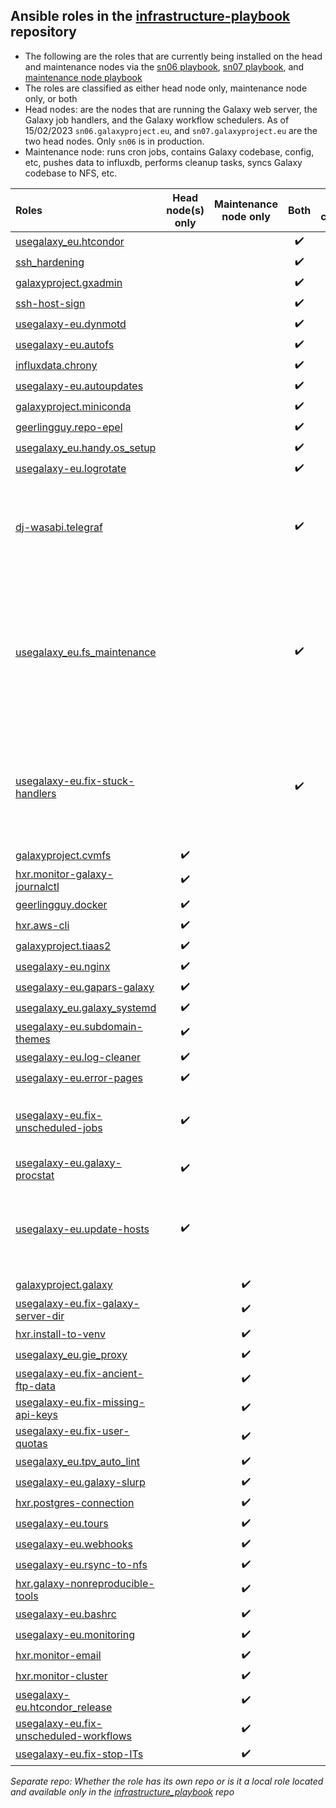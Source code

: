 ## Ansible roles in the [infrastructure-playbook](https://github.com/usegalaxy-eu/infrastructure-playbook) repository

* The following are the roles that are currently being installed on the head and maintenance nodes via the [sn06 playbook](https://github.com/usegalaxy-eu/infrastructure-playbook/blob/master/sn06.yml), [sn07 playbook](https://github.com/usegalaxy-eu/infrastructure-playbook/blob/master/sn07.yml), and [maintenance node playbook](https://github.com/usegalaxy-eu/infrastructure-playbook/blob/master/maintenance.yml)
* The roles are classified as either head node only, maintenance node only, or both
* Head nodes: are the nodes that are running the Galaxy web server, the Galaxy job handlers, and the Galaxy workflow schedulers. As of 15/02/2023 `sn06.galaxyproject.eu`, and `sn07.galaxyproject.eu` are the two head nodes. Only `sn06` is in production.
* Maintenance node: runs cron jobs, contains Galaxy codebase, config, etc, pushes data to influxdb, performs cleanup tasks, syncs Galaxy codebase to NFS, etc.


| Roles  | Head node(s) only | Maintenance node only | Both | Adds cronjob? | Comments | Separate repo |
| :------------- | :-------------: | :-------------: | :-------------: | :-------------: | :-------------: | :-------------: |
| [usegalaxy_eu.htcondor](https://galaxy.ansible.com/usegalaxy_eu/htcondor) |   |   | :heavy_check_mark: |   |   | :heavy_check_mark: |
| [ssh_hardening](https://galaxy.ansible.com/devsec/hardening) |   |   | :heavy_check_mark: |   |   | :heavy_check_mark: |
| [galaxyproject.gxadmin](https://galaxy.ansible.com/galaxyproject/gxadmin) |   |   | :heavy_check_mark: |   |   | :heavy_check_mark: |
| [ssh-host-sign](https://github.com/usegalaxy-eu/infrastructure-playbook/tree/master/roles/ssh-host-sign) |   |   | :heavy_check_mark: |   |   |   |
| [usegalaxy-eu.dynmotd](https://github.com/usegalaxy-eu/ansible-dynmotd) |   |   | :heavy_check_mark: |   |   |  |
| [usegalaxy-eu.autofs](https://github.com/usegalaxy-eu/ansible-autofs) |   |   | :heavy_check_mark: |   |   | :heavy_check_mark: |
| [influxdata.chrony](https://github.com/usegalaxy-eu/ansible-chrony) |   |   | :heavy_check_mark: |   |   | :heavy_check_mark: |
| [usegalaxy-eu.autoupdates](https://github.com/usegalaxy-eu/ansible-autoupdates) |   |   | :heavy_check_mark: |   |   | :heavy_check_mark: |
| [galaxyproject.miniconda](https://galaxy.ansible.com/galaxyproject/miniconda) |   |   | :heavy_check_mark: |   |   | :heavy_check_mark: |
| [geerlingguy.repo-epel](https://galaxy.ansible.com/geerlingguy/repo-epel) |   |   | :heavy_check_mark: |   |   | :heavy_check_mark: |
| [usegalaxy_eu.handy.os_setup](https://galaxy.ansible.com/usegalaxy_eu/handy) |   |   | :heavy_check_mark: |   |   | :heavy_check_mark: |
| [usegalaxy-eu.logrotate](https://github.com/usegalaxy-eu/infrastructure-playbook/tree/master/roles/usegalaxy-eu.logrotate) |   |   | :heavy_check_mark: |   |   |  |
| [dj-wasabi.telegraf](https://github.com/usegalaxy-eu/infrastructure-playbook/tree/master/roles/dj-wasabi.telegraf) |   |   | :heavy_check_mark: |   | `listen_galaxy_routes` (statsd), and `galaxy_active_users` (uses `/var/log/nginx/`) should be enabled only on the head nodes via the variable `telegraf_plugins_extra` |  |
| [usegalaxy_eu.fs_maintenance](https://galaxy.ansible.com/usegalaxy_eu/fs_maintenance) |   |   | :heavy_check_mark: | :heavy_check_mark:  | All tasks (htcondor cron tasks, adding htcondor scripts, etc) except the `fsm_cron_tasks` can run on the maintenance node because the `gxadmin` tasks in `fsm_cron_tasks` uses the galaxy's log directory `/var/log/galaxy` for cleanup  | :heavy_check_mark: |
| [usegalaxy-eu.fix-stuck-handlers](https://github.com/usegalaxy-eu/infrastructure-playbook/tree/master/roles/usegalaxy-eu.fix-stuck-handlers) |  |  | :heavy_check_mark: |  :heavy_check_mark:  | Cron jobs for handlers, schedulers, and gunicorn. Also, sync to nfs (this should be removed and added to maintenance only node and the rest of them can run on both the head nodes)  |  |
| [galaxyproject.cvmfs](https://galaxy.ansible.com/galaxyproject/cvmfs) | :heavy_check_mark:  |   |  |   |   | :heavy_check_mark: |
| [hxr.monitor-galaxy-journalctl](https://github.com/usegalaxy-eu/infrastructure-playbook/tree/master/roles/hxr.monitor-galaxy-journalctl/) | :heavy_check_mark:  |   |  |   |   |  |
| [geerlingguy.docker](https://galaxy.ansible.com/geerlingguy/docker) | :heavy_check_mark:  |   |  |   |   | :heavy_check_mark: |
| [hxr.aws-cli](https://github.com/usegalaxy-eu/infrastructure-playbook/tree/master/roles/hxr.aws-cli) | :heavy_check_mark:  |   |  |   |   |  |
| [galaxyproject.tiaas2](https://galaxy.ansible.com/galaxyproject/tiaas2) | :heavy_check_mark:  |   |  |   |   | :heavy_check_mark: |
| [usegalaxy-eu.nginx](https://github.com/usegalaxy-eu/ansible-nginx) | :heavy_check_mark:  |   |  |   |   | :heavy_check_mark: |
| [usegalaxy-eu.gapars-galaxy](https://github.com/usegalaxy-eu/infrastructure-playbook/tree/master/roles/usegalaxy-eu.gapars-galaxy) | :heavy_check_mark:  |   |  |   |   |  |
| [usegalaxy_eu.galaxy_systemd](https://galaxy.ansible.com/usegalaxy_eu/galaxy_systemd) | :heavy_check_mark:  |   |  |   |   | :heavy_check_mark: |
| [usegalaxy-eu.subdomain-themes](https://github.com/usegalaxy-eu/infrastructure-playbook/tree/master/roles/usegalaxy-eu.subdomain-themes) | :heavy_check_mark:  |   |  |   |   |  |
| [usegalaxy-eu.log-cleaner](https://github.com/usegalaxy-eu/infrastructure-playbook/tree/master/roles/usegalaxy-eu.log-cleaner) | :heavy_check_mark:  |   |  |   |   |  |
| [usegalaxy-eu.error-pages](https://github.com/usegalaxy-eu/infrastructure-playbook/tree/master/roles/usegalaxy-eu.error-pages) | :heavy_check_mark:  |   |  |   |   |  |
| [usegalaxy-eu.fix-unscheduled-jobs](https://github.com/usegalaxy-eu/infrastructure-playbook/tree/master/roles/usegalaxy-eu.fix-unscheduled-jobs) | :heavy_check_mark:  |   |  | :heavy_check_mark:  | runs journalctl on galaxy-handler and then runs gxadmin mutate and creates a cron job |  |
| [usegalaxy-eu.galaxy-procstat](https://github.com/usegalaxy-eu/infrastructure-playbook/tree/master/roles/usegalaxy-eu.galaxy-procstat) | :heavy_check_mark:  |   |  |   |   |  |
| [usegalaxy-eu.update-hosts](https://github.com/usegalaxy-eu/ansible-update-hosts) | :heavy_check_mark:  |   |  | :heavy_check_mark:  | 1. Uses condor, 2. Updates the computing nodes list on the head nodes to a file /etc/genders, so this needs to be run only on the head nodes  | :heavy_check_mark: |
| [galaxyproject.galaxy](https://galaxy.ansible.com/galaxyproject/galaxy) |  | :heavy_check_mark: |  |   |   | :heavy_check_mark: |
| [usegalaxy-eu.fix-galaxy-server-dir](https://github.com/usegalaxy-eu/infrastructure-playbook/tree/master/roles/usegalaxy-eu.fix-galaxy-server-dir) |  | :heavy_check_mark: |  |   |   |  |
| [hxr.install-to-venv](https://github.com/usegalaxy-eu/infrastructure-playbook/tree/master/roles/hxr.install-to-venv) |  | :heavy_check_mark: |  |   |   |  |
| [usegalaxy_eu.gie_proxy](https://galaxy.ansible.com/usegalaxy_eu/gie_proxy) |  | :heavy_check_mark: |  |   |   | :heavy_check_mark: |
| [usegalaxy-eu.fix-ancient-ftp-data](https://github.com/usegalaxy-eu/infrastructure-playbook/tree/master/roles/usegalaxy-eu.fix-ancient-ftp-data) |  | :heavy_check_mark: |  | :heavy_check_mark:  |   |  |
| [usegalaxy-eu.fix-missing-api-keys](https://github.com/usegalaxy-eu/infrastructure-playbook/tree/master/roles/usegalaxy-eu.fix-missing-api-keys) |  | :heavy_check_mark: |  | :heavy_check_mark:  |   |  |
| [usegalaxy-eu.fix-user-quotas](https://github.com/usegalaxy-eu/infrastructure-playbook/tree/master/roles/usegalaxy-eu.fix-user-quotas) |  | :heavy_check_mark: |  |:heavy_check_mark:  |   |  |
| [usegalaxy_eu.tpv_auto_lint](https://galaxy.ansible.com/usegalaxy_eu/tpv_auto_lint) |  | :heavy_check_mark: |  |   |   | :heavy_check_mark: |
| [usegalaxy-eu.galaxy-slurp](https://github.com/usegalaxy-eu/infrastructure-playbook/tree/master/roles/usegalaxy-eu.galaxy-slurp) |  | :heavy_check_mark: |  | :heavy_check_mark:  |   |  |
| [hxr.postgres-connection](https://github.com/usegalaxy-eu/infrastructure-playbook/tree/master/roles/hxr.postgres-connection) |  | :heavy_check_mark: |  |   |   |  |
| [usegalaxy-eu.tours](https://github.com/usegalaxy-eu/infrastructure-playbook/tree/master/roles/usegalaxy-eu.tours) |  | :heavy_check_mark: |  |   |   |  |
| [usegalaxy-eu.webhooks](https://github.com/usegalaxy-eu/infrastructure-playbook/tree/master/roles/usegalaxy-eu.webhooks) |  | :heavy_check_mark: |  |   |   |  |
| [usegalaxy-eu.rsync-to-nfs](https://github.com/usegalaxy-eu/infrastructure-playbook/tree/master/roles/usegalaxy-eu.rsync-to-nfs) |  | :heavy_check_mark: |  |   |   |  |
| [hxr.galaxy-nonreproducible-tools](https://github.com/usegalaxy-eu/infrastructure-playbook/tree/master/roles/hxr.galaxy-nonreproducible-tools) |  | :heavy_check_mark: |  |   |   |  |
| [usegalaxy-eu.bashrc](https://github.com/usegalaxy-eu/infrastructure-playbook/tree/master/roles/usegalaxy-eu.bashrc) |  | :heavy_check_mark: |  |   |   |  |
| [usegalaxy-eu.monitoring](https://github.com/usegalaxy-eu/infrastructure-playbook/tree/master/roles/usegalaxy-eu.monitoring) |  | :heavy_check_mark: |  |   |   |  |
| [hxr.monitor-email](https://github.com/usegalaxy-eu/infrastructure-playbook/tree/master/roles/hxr.monitor-email) |  | :heavy_check_mark: |  |   |   |  |
| [hxr.monitor-cluster](https://github.com/usegalaxy-eu/infrastructure-playbook/tree/master/roles/hxr.monitor-cluster) |  | :heavy_check_mark: |  |   |   |  |
| [usegalaxy-eu.htcondor_release](https://github.com/usegalaxy-eu/infrastructure-playbook/tree/master/roles/usegalaxy-eu.htcondor_release) |  | :heavy_check_mark: |  | :heavy_check_mark:  | condor release held jobs as cron task |  |
| [usegalaxy-eu.fix-unscheduled-workflows](https://github.com/usegalaxy-eu/infrastructure-playbook/tree/master/roles/usegalaxy-eu.fix-unscheduled-workflows/tasks) |  | :heavy_check_mark: |  | :heavy_check_mark:  |   |  |
| [usegalaxy-eu.fix-stop-ITs](https://github.com/usegalaxy-eu/infrastructure-playbook/tree/master/roles/usegalaxy-eu.fix-stop-ITs) |  | :heavy_check_mark: |  | :heavy_check_mark:  |   |  |

_Separate repo: Whether the role has its own repo or is it a local role located and available only in the [infrastructure_playbook](https://github.com/usegalaxy-eu/infrastructure-playbook/tree/master/roles) repo_

